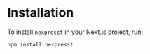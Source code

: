 # Installation

To install `nexpresst` in your Next.js project, run:

```bash
npm install nexpresst
```

